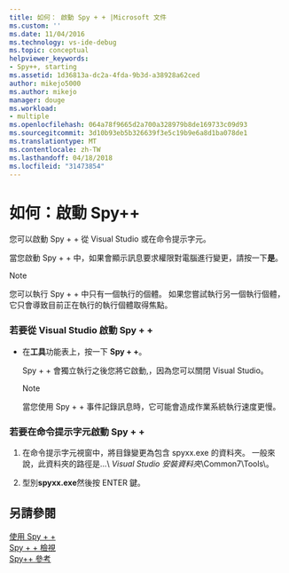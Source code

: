 ```yaml
---
title: 如何： 啟動 Spy + + |Microsoft 文件
ms.custom: ''
ms.date: 11/04/2016
ms.technology: vs-ide-debug
ms.topic: conceptual
helpviewer_keywords:
- Spy++, starting
ms.assetid: 1d36813a-dc2a-4fda-9b3d-a38928a62ced
author: mikejo5000
ms.author: mikejo
manager: douge
ms.workload:
- multiple
ms.openlocfilehash: 064a78f9665d2a700a328979b8de169733c09d93
ms.sourcegitcommit: 3d10b93eb5b326639f3e5c19b9e6a8d1ba078de1
ms.translationtype: MT
ms.contentlocale: zh-TW
ms.lasthandoff: 04/18/2018
ms.locfileid: "31473854"
---
```

# <a name="how-to-start-spy"></a>如何：啟動 Spy++
您可以啟動 Spy + + 從 Visual Studio 或在命令提示字元。  
  
 當您啟動 Spy + + 中，如果會顯示訊息要求權限對電腦進行變更，請按一下**是**。  
  
> [!NOTE]
>  您可以執行 Spy + + 中只有一個執行的個體。 如果您嘗試執行另一個執行個體，它只會導致目前正在執行的執行個體取得焦點。  
  
### <a name="to-start-spy-from-visual-studio"></a>若要從 Visual Studio 啟動 Spy + +  
  
-   在**工具**功能表上，按一下  **Spy + +**。  
  
     Spy + + 會獨立執行之後您將它啟動,，因為您可以關閉 Visual Studio。  
  
    > [!NOTE]
    >  當您使用 Spy + + 事件記錄訊息時，它可能會造成作業系統執行速度更慢。  
  
### <a name="to-start-spy-at-a-command-prompt"></a>若要在命令提示字元啟動 Spy + +  
  
1.  在命令提示字元視窗中，將目錄變更為包含 spyxx.exe 的資料夾。 一般來說，此資料夾的路徑是...\\ *Visual Studio 安裝資料夾*\Common7\Tools\\。  
  
2.  型別**spyxx.exe**然後按 ENTER 鍵。  
  
## <a name="see-also"></a>另請參閱  
 [使用 Spy + +](../debugger/using-spy-increment.md)   
 [Spy + + 檢視](../debugger/spy-increment-views.md)   
 [Spy++ 參考](../debugger/spy-increment-reference.md)